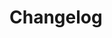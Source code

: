# Changelog
<!--
## Next
#### Enhancement
#### Bug fix
#### Internal
-->
<!--
## 0.0.0 (YYYY-MM-DD)
#### Enhancement
* example
-->
